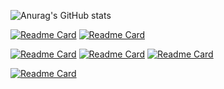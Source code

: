 
![Anurag's GitHub stats](https://github-readme-stats.vercel.app/api?username=ili0n&show_icons=true&theme=nord)


[![Readme Card](https://github-readme-stats.vercel.app/api/pin/?username=ili0n&repo=Cloud_photo_album&theme=nord)](https://github.com/ili0n/Cloud_photo_album)
[![Readme Card](https://github-readme-stats.vercel.app/api/pin/?username=ili0n&repo=BSc_paper&theme=nord)](https://github.com/ili0n/BSc_paper)

[![Readme Card](https://github-readme-stats.vercel.app/api/pin/?username=ili0n&repo=Shuttle-mobile&theme=nord)](https://github.com/ili0n/Shuttle-mobile)
[![Readme Card](https://github-readme-stats.vercel.app/api/pin/?username=ili0n&repo=Shuttle-front&theme=nord)](https://github.com/ili0n/Shuttle-front)
[![Readme Card](https://github-readme-stats.vercel.app/api/pin/?username=ili0n&repo=Shuttle-back&theme=nord)](https://github.com/ili0n/Shuttle-back)


[![Readme Card](https://github-readme-stats.vercel.app/api/pin/?username=ili0n&repo=WalGOritam&theme=nord)](https://github.com/zograf/WalGOritam)
<!--
**ili0n/ili0n** is a ✨ _special_ ✨ repository because its `README.md` (this file) appears on your GitHub profile.

Here are some ideas to get you started:

- 🔭 I’m currently working on ...
- 🌱 I’m currently learning ...
- 👯 I’m looking to collaborate on ...
- 🤔 I’m looking for help with ...
- 💬 Ask me about ...
- 📫 How to reach me: ...
- 😄 Pronouns: ...
- ⚡ Fun fact: ...
-->
